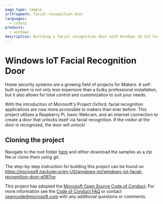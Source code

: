 ```yaml
---
page_type: sample
urlFragment: facial-recognition-door
languages:
  - csharp
products:
  - windows
description: Building a facial recognition door with Windows 10 IoT Core.
---
```


# Windows IoT Facial Recognition Door

Home security systems are a growing field of projects for Makers. A self-built system is not only less expensive than a bulky professional installation, but it also allows for total control and customization to suit your needs. 

With the introduction of Microsoft's Project Oxford, facial recognition applications are now more accessible to makers than ever before. This project utilizes a Raspberry Pi, basic Webcam, and an internet connection to create a door that unlocks itself via facial recognition. If the visitor at the door is recognized, the door will unlock!

## Cloning the project

Navigate to the root folder [here](https://github.com/Microsoft/Windows-iotcore-samples) and either download the samples as a zip file or clone them using git.

The step-by-step instruction for building this project can be found on https://microsoft.hackster.io/en-US/windows-iot/windows-iot-facial-recognition-door-e087ce


This project has adopted the [Microsoft Open Source Code of Conduct](https://opensource.microsoft.com/codeofconduct/). For more information see the [Code of Conduct FAQ](https://opensource.microsoft.com/codeofconduct/faq/) or contact [opencode@microsoft.com](mailto:opencode@microsoft.com) with any additional questions or comments.
